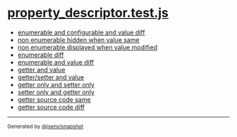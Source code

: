 # [property_descriptor.test.js](../property_descriptor.test.js)



- [enumerable and configurable and value diff](enumerable_and_configurable_and_value_diff/enumerable_and_configurable_and_value_diff.md)
- [non enumerable hidden when value same](non_enumerable_hidden_when_value_same/non_enumerable_hidden_when_value_same.md)
- [non enumerable displayed when value modified](non_enumerable_displayed_when_value_modified/non_enumerable_displayed_when_value_modified.md)
- [enumerable diff](enumerable_diff/enumerable_diff.md)
- [enumerable and value diff](enumerable_and_value_diff/enumerable_and_value_diff.md)
- [getter and value](getter_and_value/getter_and_value.md)
- [getter/setter and value](gettersetter_and_value/gettersetter_and_value.md)
- [getter only and setter only](getter_only_and_setter_only/getter_only_and_setter_only.md)
- [setter only and getter only](setter_only_and_getter_only/setter_only_and_getter_only.md)
- [getter source code same](getter_source_code_same/getter_source_code_same.md)
- [getter source code diff](getter_source_code_diff/getter_source_code_diff.md)

---

<sub>
  Generated by <a href="https://github.com/jsenv/core/tree/main/packages/independent/snapshot">@jsenv/snapshot</a>
</sub>